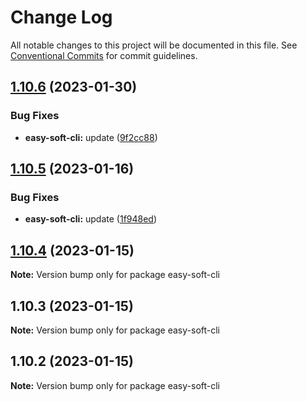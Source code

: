 # Change Log

All notable changes to this project will be documented in this file. See [Conventional Commits](https://conventionalcommits.org) for commit guidelines.

## [1.10.6](https://github.com/kityandhero/easy-soft-framework/compare/easy-soft-cli@1.10.5...easy-soft-cli@1.10.6) (2023-01-30)

### Bug Fixes

- **easy-soft-cli:** update ([9f2cc88](https://github.com/kityandhero/easy-soft-framework/commit/9f2cc88ecbf09c260d6032beafa8a12e79149a83))

## [1.10.5](https://github.com/kityandhero/easy-soft-framework/compare/easy-soft-cli@1.10.4...easy-soft-cli@1.10.5) (2023-01-16)

### Bug Fixes

- **easy-soft-cli:** update ([1f948ed](https://github.com/kityandhero/easy-soft-framework/commit/1f948ed93bfe653d766203272e14f30be51e1bf3))

## [1.10.4](https://github.com/kityandhero/easy-soft-framework/compare/easy-soft-cli@1.10.3...easy-soft-cli@1.10.4) (2023-01-15)

**Note:** Version bump only for package easy-soft-cli

## 1.10.3 (2023-01-15)

**Note:** Version bump only for package easy-soft-cli

## 1.10.2 (2023-01-15)

**Note:** Version bump only for package easy-soft-cli
